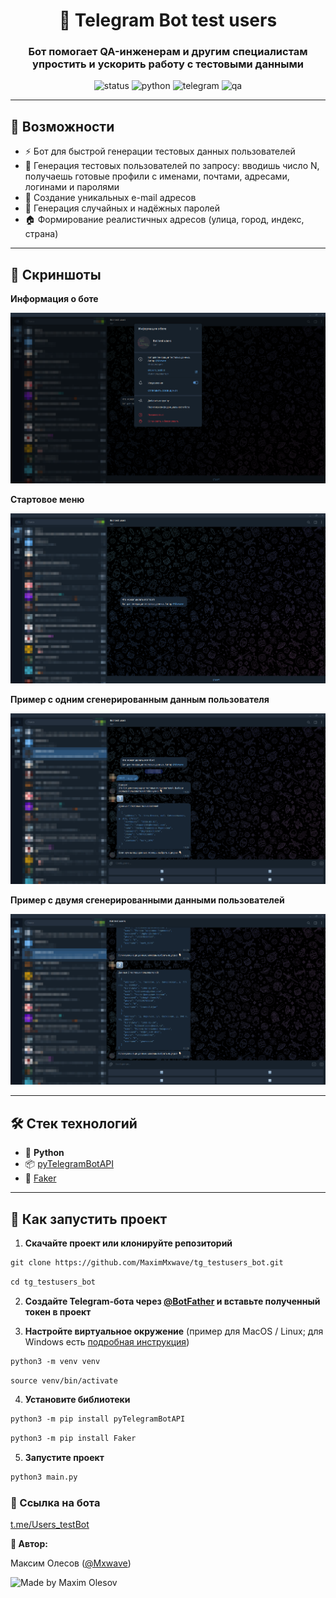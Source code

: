 <h1 align="center">🤖 Telegram Bot test users</h1>

<h3 align="center">
Бот помогает QA-инженерам и другим специалистам  
упростить и ускорить работу с тестовыми данными
</h3>

</p>

<p align="center">
  <img src="https://img.shields.io/badge/status-active-brightgreen" alt="status" />
  <img src="https://img.shields.io/badge/python-3.9+-blue" alt="python" />
  <img src="https://img.shields.io/badge/Telegram-Bot-blue?logo=telegram" alt="telegram" />
  <img src="https://img.shields.io/badge/QA-friendly-orange" alt="qa" />
</p>


---

## 🎯 Возможности

- ⚡ Бот для быстрой генерации тестовых данных пользователей  
- 👥 Генерация тестовых пользователей по запросу: вводишь число N, получаешь готовые профили с именами, почтами, адресами, логинами и паролями  
- 📧 Создание уникальных e-mail адресов  
- 🔑 Генерация случайных и надёжных паролей  
- 🏠 Формирование реалистичных адресов (улица, город, индекс, страна)

---

## 📸 Скриншоты

**Информация о боте**

![image](https://github.com/MaximMxwave/tg_testusers_bot/blob/main/screenshots/info.png)

**Стартовое меню**

![image](https://github.com/MaximMxwave/tg_testusers_bot/blob/main/screenshots/start.png)

**Пример с одним сгенерированным данным пользователя**

![image](https://github.com/MaximMxwave/tg_testusers_bot/blob/main/screenshots/1.png)

**Пример с двумя сгенерированными данными пользователей**

![image](https://github.com/MaximMxwave/tg_testusers_bot/blob/main/screenshots/2.png)

---

## 🛠 Стек технологий

- 🐍 **Python**  
- 📦 [pyTelegramBotAPI](https://pypi.org/project/pyTelegramBotAPI/)
- 🎲 [Faker](https://pypi.org/project/Faker/)

---

## 🚀 Как запустить проект

1. **Скачайте проект или клонируйте репозиторий**  
``` markdown
git clone https://github.com/MaximMxwave/tg_testusers_bot.git
```

``` markdown
cd tg_testusers_bot
```

2. **Создайте Telegram-бота через [@BotFather](https://t.me/BotFather) и вставьте полученный токен в проект**

3. **Настройте виртуальное окружение** (пример для MacOS / Linux; для Windows есть [подробная инструкция](https://realpython.com/python-virtual-environments-a-primer/#create-it))
``` markdown
python3 -m venv venv
```

``` markdown
source venv/bin/activate
```

4. **Установите библиотеки**
``` markdown
python3 -m pip install pyTelegramBotAPI
```
``` markdown
python3 -m pip install Faker
```
5. **Запустите проект**
``` markdown
python3 main.py
```

### 🔗 Ссылка на бота
[t.me/Users_testBot](https://t.me/Users_testBot)


**👤 Автор:**

Максим Олесов ([@Mxwave](https://t.me/Mxwave))

<p align="left">
  <img src="https://img.shields.io/badge/Made%20by-Maxim%20Olesov-blue?style=for-the-badge&logo=github" alt="Made by Maxim Olesov" />
</p>
